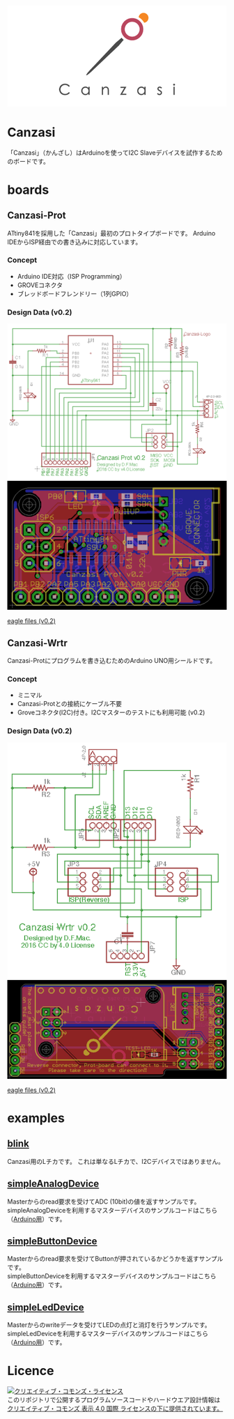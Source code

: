 ![Canzasi-logo](./assets/Canzasi-logo-small-m.png)

# Canzasi

「Canzasi」（かんざし）はArduinoを使ってI2C Slaveデバイスを試作するためのボードです。

# boards

## Canzasi-Prot

ATtiny841を採用した「Canzasi」最初のプロトタイプボードです。
Arduino IDEからISP経由での書き込みに対応しています。

### Concept

- Arduino IDE対応（ISP Programming）
- GROVEコネクタ
- ブレッドボードフレンドリー（1列GPIO）

### Design Data (v0.2)

![schematic(v0.2)](./boards/Prot/v0.2/schematic.png)
![board(v0.2)](./boards/Prot/v0.2/board.png)

[eagle files (v0.2)](./boards/Prot/v0.2/eagle/)

## Canzasi-Wrtr

Canzasi-Protにプログラムを書き込むためのArduino UNO用シールドです。

### Concept

- ミニマル
- Canzasi-Protとの接続にケーブル不要
- Groveコネクタ(I2C)付き。I2Cマスターのテストにも利用可能 (v0.2)

### Design Data (v0.2)

![schematic(v0.2)](./boards/Wrtr/v0.2/schematic.png)
![board(v0.2)](./boards/Wrtr/v0.2/board.png)

[eagle files (v0.2)](./boards/Wrtr/v0.2/eagle/)

# examples

## [blink](./examples/blink/Canzasi_blink/Canzasi_blink.ino)

Canzasi用のLチカです。
これは単なるLチカで、I2Cデバイスではありません。

## [simpleAnalogDevice](./examples/simpleAnalogDevice/Canzasi/Canzasi_I2CAnalogDevice/Canzasi_I2CAnalogDevice.ino)

Masterからのread要求を受けてADC (10bit)の値を返すサンプルです。    
simpleAnalogDeviceを利用するマスターデバイスのサンプルコードはこちら（[Arduino用](./examples/simpleAnalogDevice/Master/Arduino/I2C_MasterWordReader/I2C_MasterWordReader.ino)）です。

## [simpleButtonDevice](./examples/simpleButtonDevice/Canzasi/Canzasi_I2CDataProvider/Canzasi_I2CDataProvider.ino)

Masterからのread要求を受けてButtonが押されているかどうかを返すサンプルです。    
simpleButtonDeviceを利用するマスターデバイスのサンプルコードはこちら（[Arduino用](./examples/simpleButtonDevice/Master/Arduino/I2C_MasterReader/I2C_MasterReader.ino)）です。

## [simpleLedDevice](./examples/simpleLedDevice/Canzasi/Canzasi_I2Cblink/Canzasi_I2Cblink.ino)

Masterからのwriteデータを受けてLEDの点灯と消灯を行うサンプルです。    
simpleLedDeviceを利用するマスターデバイスのサンプルコードはこちら（[Arduino用](./examples/simpleLedDevice/Master/Arduino/I2C_MasterWriter/I2C_MasterWriter.ino)）です。

# Licence

<a rel="license" href="http://creativecommons.org/licenses/by/4.0/"><img alt="クリエイティブ・コモンズ・ライセンス" style="border-width:0" src="https://i.creativecommons.org/l/by/4.0/80x15.png" /></a><br />このリポジトリで公開するプログラムソースコードやハードウエア設計情報は <a rel="license" href="http://creativecommons.org/licenses/by/4.0/">クリエイティブ・コモンズ 表示 4.0 国際 ライセンスの下に提供されています。</a>
